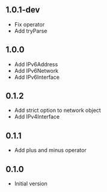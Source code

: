 ## 1.0.1-dev
- Fix operator
- Add tryParse

## 1.0.0
- Add IPv6Address
- Add IPv6Network
- Add IPv6Interface

## 0.1.2
- Add strict option to network object
- Add IPv4Interface

## 0.1.1
- Add plus and minus operator

## 0.1.0
- Initial version
